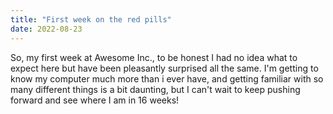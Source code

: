 ```yaml
---
title: "First week on the red pills"
date: 2022-08-23
---
```

So, my first week at Awesome Inc., to be honest I had no idea what to expect here but have been pleasantly surprised all the same. I'm 
getting to know my computer much more than i ever have, and getting familiar with so many different things is a bit daunting, but I can't
wait to keep pushing forward and see where I am in 16 weeks!
